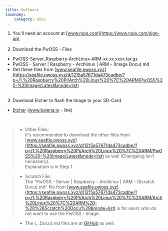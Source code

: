 ```yaml
---
title: Software
taxonomy:
    category: docs
---
```


1. You’ll need an account at [www.noip.com](https://www.noip.com/sign-up)  
&nbsp;
2. Download the PwOSS - Files
  - PwOSS-Server_Raspberry-ArchLinux-ARM-xx.xx.xxxx.tar.gz
  - PwOSS - Server | Raspberry - Archlinux | ARM - (Image Docu).md
  - Get these files from [www.seafile.pwoss.xyz](https://seafile.pwoss.xyz/d/1215a57671da473cadbe/?p=/1.%20Raspberry%20Pi/Arch%20Linux%20%7C%20ARM/PwOSS%20-%20Image/Latest&mode=list)  
&nbsp;
3. Download Etcher to flash the Image to your SD-Card
  - [Etcher](https://www.balena.io/etcher/) (www.balena.io - link)

&nbsp;

> - Other Files:  
> It's recommended to download the other files from [www.seafile.pwoss.xyz](https://seafile.pwoss.xyz/d/1215a57671da473cadbe/?p=/1.%20Raspberry%20Pi/Arch%20Linux%20%7C%20ARM/PwOSS%20-%20Image/Latest&mode=list) as well (Changelog isn't necessary).  
> Explanation is in Step 1.  

> - Scratch File:  
The “PwOSS - Server | Raspberry - Archlinux | ARM - (Scratch Docu).md” file from [www.seafile.pwoss.xyz](https://seafile.pwoss.xyz/d/1215a57671da473cadbe/?p=/1.%20Raspberry%20Pi/Arch%20Linux%20%7C%20ARM/Arch%20Linux%20%7C%20ARM%20-%20%28Scratch%20Docu%29&mode=list) is for users who do not want to use the PwOSS - Image.

> - The (...Docu).md files are at [GitHub](https://github.com/PwOSS/Documentation/tree/master/Raspberry) as well.
